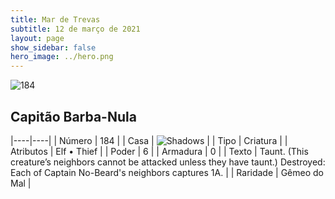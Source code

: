 ```yaml
---
title: Mar de Trevas
subtitle: 12 de março de 2021
layout: page
show_sidebar: false
hero_image: ../hero.png
---
```


![184](https://cdn.keyforgegame.com/media/card_front/pt/496_184_85C27W4FCQP_pt.png)

## Capitão Barba-Nula

|----|----|
| Número | 184 |
| Casa | ![Shadows](https://archonarcana.com/images/thumb/e/ee/Shadows.png/22px-Shadows.png "Sombras") |
| Tipo | Criatura |
| Atributos | Elf • Thief |
| Poder | 6 |
| Armadura | 0 |
| Texto | Taunt. (This creature’s neighbors cannot be attacked unless they have taunt.)  Destroyed: Each of Captain No-Beard's neighbors captures 1A. |
| Raridade | Gêmeo do Mal |
